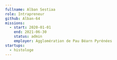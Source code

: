 ```yaml
---
fullname: Alban Sestiaa
role: Intrapreneur
github: Alban-64
missions:
  - start: 2020-01-01
    end: 2021-06-30
    status: admin
    employer: Agglomération de Pau Béarn Pyrénées
startups:
  - histologe
---
```


